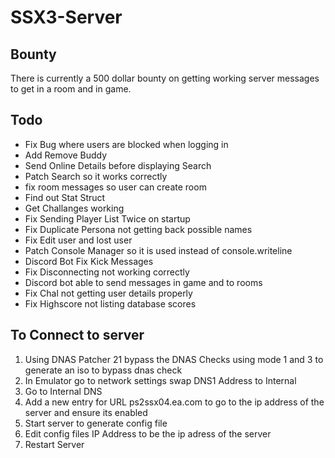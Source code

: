 # SSX3-Server

## Bounty
There is currently a 500 dollar bounty on getting working server messages to get in a room and in game. 

## Todo
- Fix Bug where users are blocked when logging in
- Add Remove Buddy
- Send Online Details before displaying Search
- Patch Search so it works correctly
- fix room messages so user can create room
- Find out Stat Struct
- Get Challanges working
- Fix Sending Player List Twice on startup
- Fix Duplicate Persona not getting back possible names
- Fix Edit user and lost user
- Patch Console Manager so it is used instead of console.writeline
- Discord Bot Fix Kick Messages
- Fix Disconnecting not working correctly
- Discord bot able to send messages in game and to rooms
- Fix Chal not getting user details properly
- Fix Highscore not listing database scores
 
## To Connect to server
1. Using DNAS Patcher 21 bypass the DNAS Checks using mode 1 and 3 to generate an iso to bypass dnas check
2. In Emulator go to network settings swap DNS1 Address to Internal
3. Go to Internal DNS
4. Add a new entry for URL ps2ssx04.ea.com to go to the ip address of the server and ensure its enabled
5. Start server to generate config file
6. Edit config files IP Address to be the ip adress of the server
7. Restart Server
